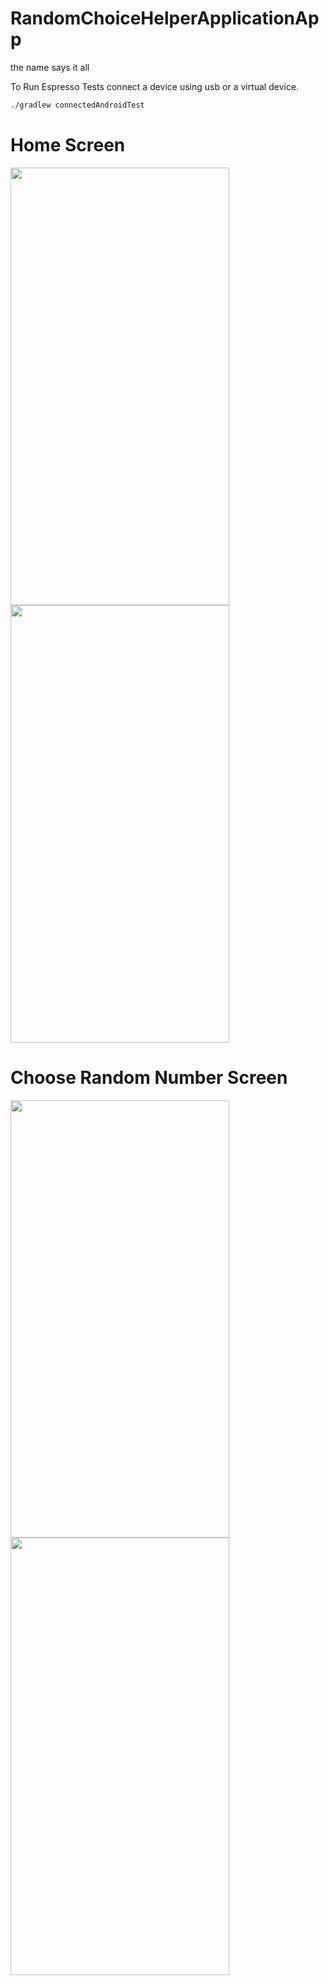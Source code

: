 # RandomChoiceHelperApplicationApp
the name says it all

To Run Espresso Tests connect a device using usb or a virtual device.

```bash
./gradlew connectedAndroidTest
```

<h1> Home Screen </h1>
<p>
<img src="https://user-images.githubusercontent.com/63067128/164366757-2f1aba86-f82b-4ebd-bbee-d886aa5c8f75.png" width="350" height="700">
<img src="https://user-images.githubusercontent.com/63067128/164367309-4dc5c28a-2430-4e3e-9988-79c899c023e5.png" width="350" height="700">
</p>
<h1> Choose Random Number Screen </h1>
<p>
<img src="https://user-images.githubusercontent.com/63067128/164367276-f0426d04-7588-4e11-a738-66efadf600fd.png" width="350" height="700">
<img src="https://user-images.githubusercontent.com/63067128/164367329-cf68161b-35e0-4fe1-b521-7a9da3818eb4.png" width="350" height="700">
</p>
